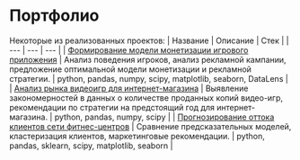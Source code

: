 # Портфолио
Некоторые из реализованных проектов:
| Название | Описание | Стек |
| --- | --- | --- |
| [Формирование модели монетизации игрового приложения](https://github.com/WoozyWombat/Portfolio/blob/main/Game%20monetization%20model/README.md) | Анализ поведения игроков, анализ рекламной кампании, предложение оптимальной модели монетизации и рекламной стратегии. | python, pandas, numpy, scipy, matplotlib, seaborn, DataLens |
| [Анализ рынка видеоигр для интернет-магазина](https://github.com/WoozyWombat/Portfolio/blob/main/Game%20market%20analysis/README.md) | Выявление закономерностей в данных о количестве проданных копий видео-игр, рекомендации по стратегии на предстоящий год для интернет-магазина. | python, pandas, numpy, scipy |
| [Прогнозирование оттока клиентов сети фитнес-центров](https://github.com/WoozyWombat/Portfolio/blob/main/Gym%20churn%20prediction/README.md) | Сравнение предсказательных моделей, кластеризация клиентов, маркетинговые рекомендации. | python, pandas, sklearn, scipy, matplotlib, seaborn |
